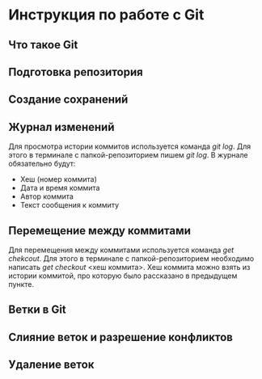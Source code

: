 # Инструкция по работе с Git

## Что такое Git

## Подготовка репозитория

## Создание сохранений

## Журнал изменений
Для просмотра истории коммитов используется команда *git log*. Для этого в терминале с папкой-репозиторием пишем *git log*. В журнале обязательно будут:
* Хеш (номер коммита)
* Дата и время коммита
* Автор коммита
* Текст сообщения к коммиту

## Перемещение между коммитами
Для перемещения между коммитами используется команда *get chekcout*. Для этого в терминале с папкой-репозиторием необходимо написать *get checkout* <хеш коммита>. Хеш коммита можно взять из истории коммитой, про которую было рассказано в предыдущем пункте.

## Ветки в Git

## Слияние веток и разрешение конфликтов

## Удаление веток